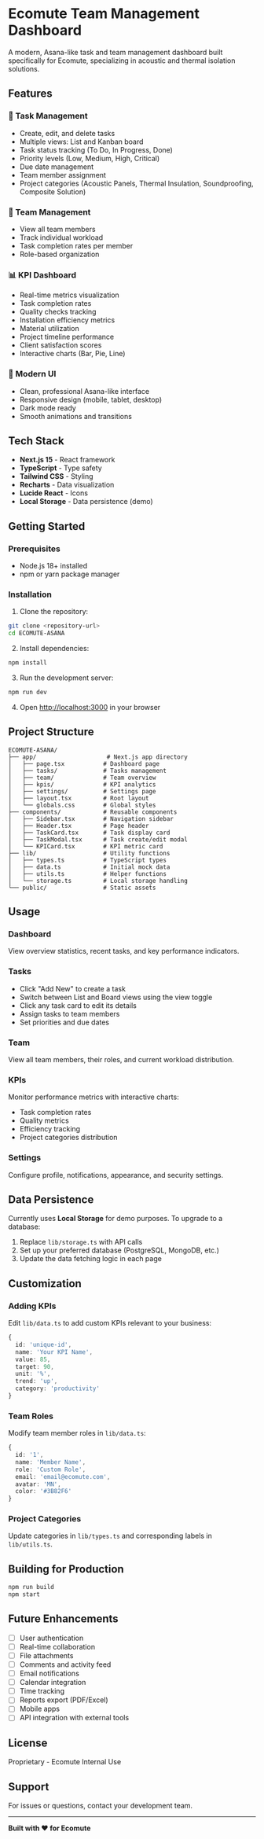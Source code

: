 # Ecomute Team Management Dashboard

A modern, Asana-like task and team management dashboard built specifically for Ecomute, specializing in acoustic and thermal isolation solutions.

## Features

### 🎯 Task Management
- Create, edit, and delete tasks
- Multiple views: List and Kanban board
- Task status tracking (To Do, In Progress, Done)
- Priority levels (Low, Medium, High, Critical)
- Due date management
- Team member assignment
- Project categories (Acoustic Panels, Thermal Insulation, Soundproofing, Composite Solution)

### 👥 Team Management
- View all team members
- Track individual workload
- Task completion rates per member
- Role-based organization

### 📊 KPI Dashboard
- Real-time metrics visualization
- Task completion rates
- Quality checks tracking
- Installation efficiency metrics
- Material utilization
- Project timeline performance
- Client satisfaction scores
- Interactive charts (Bar, Pie, Line)

### 🎨 Modern UI
- Clean, professional Asana-like interface
- Responsive design (mobile, tablet, desktop)
- Dark mode ready
- Smooth animations and transitions

## Tech Stack

- **Next.js 15** - React framework
- **TypeScript** - Type safety
- **Tailwind CSS** - Styling
- **Recharts** - Data visualization
- **Lucide React** - Icons
- **Local Storage** - Data persistence (demo)

## Getting Started

### Prerequisites

- Node.js 18+ installed
- npm or yarn package manager

### Installation

1. Clone the repository:
```bash
git clone <repository-url>
cd ECOMUTE-ASANA
```

2. Install dependencies:
```bash
npm install
```

3. Run the development server:
```bash
npm run dev
```

4. Open [http://localhost:3000](http://localhost:3000) in your browser

## Project Structure

```
ECOMUTE-ASANA/
├── app/                    # Next.js app directory
│   ├── page.tsx           # Dashboard page
│   ├── tasks/             # Tasks management
│   ├── team/              # Team overview
│   ├── kpis/              # KPI analytics
│   ├── settings/          # Settings page
│   ├── layout.tsx         # Root layout
│   └── globals.css        # Global styles
├── components/            # Reusable components
│   ├── Sidebar.tsx        # Navigation sidebar
│   ├── Header.tsx         # Page header
│   ├── TaskCard.tsx       # Task display card
│   ├── TaskModal.tsx      # Task create/edit modal
│   └── KPICard.tsx        # KPI metric card
├── lib/                   # Utility functions
│   ├── types.ts           # TypeScript types
│   ├── data.ts            # Initial mock data
│   ├── utils.ts           # Helper functions
│   └── storage.ts         # Local storage handling
└── public/                # Static assets
```

## Usage

### Dashboard
View overview statistics, recent tasks, and key performance indicators.

### Tasks
- Click "Add New" to create a task
- Switch between List and Board views using the view toggle
- Click any task card to edit its details
- Assign tasks to team members
- Set priorities and due dates

### Team
View all team members, their roles, and current workload distribution.

### KPIs
Monitor performance metrics with interactive charts:
- Task completion rates
- Quality metrics
- Efficiency tracking
- Project categories distribution

### Settings
Configure profile, notifications, appearance, and security settings.

## Data Persistence

Currently uses **Local Storage** for demo purposes. To upgrade to a database:

1. Replace `lib/storage.ts` with API calls
2. Set up your preferred database (PostgreSQL, MongoDB, etc.)
3. Update the data fetching logic in each page

## Customization

### Adding KPIs
Edit `lib/data.ts` to add custom KPIs relevant to your business:

```typescript
{
  id: 'unique-id',
  name: 'Your KPI Name',
  value: 85,
  target: 90,
  unit: '%',
  trend: 'up',
  category: 'productivity'
}
```

### Team Roles
Modify team member roles in `lib/data.ts`:

```typescript
{
  id: '1',
  name: 'Member Name',
  role: 'Custom Role',
  email: 'email@ecomute.com',
  avatar: 'MN',
  color: '#3B82F6'
}
```

### Project Categories
Update categories in `lib/types.ts` and corresponding labels in `lib/utils.ts`.

## Building for Production

```bash
npm run build
npm start
```

## Future Enhancements

- [ ] User authentication
- [ ] Real-time collaboration
- [ ] File attachments
- [ ] Comments and activity feed
- [ ] Email notifications
- [ ] Calendar integration
- [ ] Time tracking
- [ ] Reports export (PDF/Excel)
- [ ] Mobile apps
- [ ] API integration with external tools

## License

Proprietary - Ecomute Internal Use

## Support

For issues or questions, contact your development team.

---

**Built with ❤️ for Ecomute**

